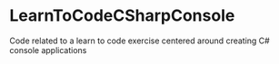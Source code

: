 # LearnToCodeCSharpConsole
Code related to a learn to code exercise centered around creating C# console applications
